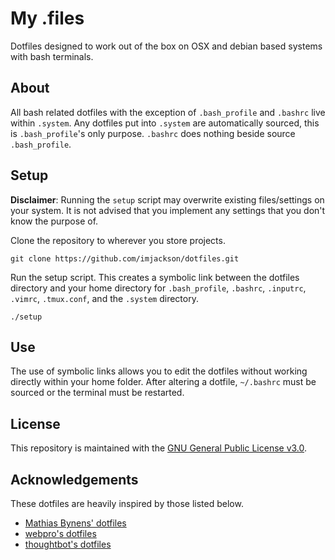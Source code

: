 # My .files
Dotfiles designed to work out of the box on OSX and debian based systems with
bash terminals.

## About
All bash related dotfiles with the exception of `.bash_profile` and `.bashrc` live within
`.system`. Any dotfiles put into `.system` are automatically sourced, this is
`.bash_profile`'s only purpose. `.bashrc` does nothing beside source
`.bash_profile`.

## Setup
**Disclaimer**: Running the `setup` script may overwrite existing files/settings on
your system. It is not advised that you implement any settings that you don't
know the purpose of.

Clone the repository to wherever you store projects.
```
git clone https://github.com/imjackson/dotfiles.git
```
Run the setup script. This creates a symbolic link between the dotfiles
directory and your home directory for `.bash_profile`, `.bashrc`, `.inputrc`, `.vimrc`,
`.tmux.conf`, and the `.system` directory.
```
./setup
```

## Use
The use of symbolic links allows you to edit the dotfiles without working
directly within your home folder. After altering a dotfile, `~/.bashrc` must be
sourced or the terminal must be restarted.

## License
This repository is maintained with the [GNU General Public License
v3.0](https://github.com/imjackson/dotfiles/blob/master/LICENSE).

## Acknowledgements
These dotfiles are heavily inspired by those listed below.
* [Mathias Bynens' dotfiles](https://github.com/mathiasbynens/dotfiles)
* [webpro's dotfiles](https://github.com/webpro/dotfiles)
* [thoughtbot's dotfiles](https://github.com/thoughtbot/dotfiles)
